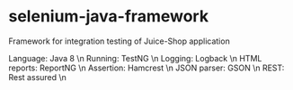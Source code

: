 # selenium-java-framework

Framework for integration testing of Juice-Shop application

Language: Java 8 \n
Running: TestNG \n
Logging: Logback \n
HTML reports: ReportNG \n
Assertion: Hamcrest \n
JSON parser: GSON \n
REST: Rest assured \n
